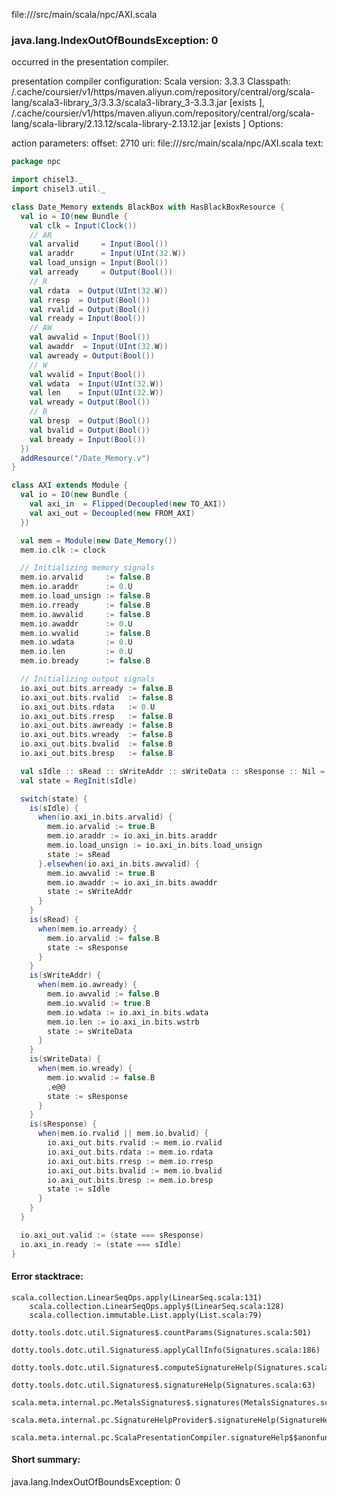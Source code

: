 file://<WORKSPACE>/src/main/scala/npc/AXI.scala
### java.lang.IndexOutOfBoundsException: 0

occurred in the presentation compiler.

presentation compiler configuration:
Scala version: 3.3.3
Classpath:
<HOME>/.cache/coursier/v1/https/maven.aliyun.com/repository/central/org/scala-lang/scala3-library_3/3.3.3/scala3-library_3-3.3.3.jar [exists ], <HOME>/.cache/coursier/v1/https/maven.aliyun.com/repository/central/org/scala-lang/scala-library/2.13.12/scala-library-2.13.12.jar [exists ]
Options:



action parameters:
offset: 2710
uri: file://<WORKSPACE>/src/main/scala/npc/AXI.scala
text:
```scala
package npc

import chisel3._
import chisel3.util._

class Date_Memory extends BlackBox with HasBlackBoxResource {
  val io = IO(new Bundle {
    val clk = Input(Clock())
    // AR
    val arvalid     = Input(Bool())
    val araddr      = Input(UInt(32.W))
    val load_unsign = Input(Bool())
    val arready     = Output(Bool())
    // R
    val rdata  = Output(UInt(32.W))
    val rresp  = Output(Bool())
    val rvalid = Output(Bool())
    val rready = Input(Bool())
    // AW    
    val awvalid = Input(Bool())
    val awaddr  = Input(UInt(32.W))
    val awready = Output(Bool())
    // W
    val wvalid = Input(Bool())
    val wdata  = Input(UInt(32.W))
    val len    = Input(UInt(32.W))
    val wready = Output(Bool())
    // B
    val bresp  = Output(Bool())
    val bvalid = Output(Bool())
    val bready = Input(Bool())
  })
  addResource("/Date_Memory.v")
}

class AXI extends Module {
  val io = IO(new Bundle {
    val axi_in  = Flipped(Decoupled(new TO_AXI))
    val axi_out = Decoupled(new FROM_AXI)
  })

  val mem = Module(new Date_Memory())
  mem.io.clk := clock

  // Initializing memory signals
  mem.io.arvalid     := false.B
  mem.io.araddr      := 0.U
  mem.io.load_unsign := false.B
  mem.io.rready      := false.B
  mem.io.awvalid     := false.B
  mem.io.awaddr      := 0.U
  mem.io.wvalid      := false.B
  mem.io.wdata       := 0.U
  mem.io.len         := 0.U
  mem.io.bready      := false.B

  // Initializing output signals
  io.axi_out.bits.arready := false.B
  io.axi_out.bits.rvalid  := false.B
  io.axi_out.bits.rdata   := 0.U
  io.axi_out.bits.rresp   := false.B
  io.axi_out.bits.awready := false.B
  io.axi_out.bits.wready  := false.B
  io.axi_out.bits.bvalid  := false.B
  io.axi_out.bits.bresp   := false.B

  val sIdle :: sRead :: sWriteAddr :: sWriteData :: sResponse :: Nil = Enum(5)
  val state = RegInit(sIdle)

  switch(state) {
    is(sIdle) {
      when(io.axi_in.bits.arvalid) {
        mem.io.arvalid := true.B
        mem.io.araddr := io.axi_in.bits.araddr
        mem.io.load_unsign := io.axi_in.bits.load_unsign
        state := sRead
      }.elsewhen(io.axi_in.bits.awvalid) {
        mem.io.awvalid := true.B
        mem.io.awaddr := io.axi_in.bits.awaddr
        state := sWriteAddr
      }
    }
    is(sRead) {
      when(mem.io.arready) {
        mem.io.arvalid := false.B
        state := sResponse
      }
    }
    is(sWriteAddr) {
      when(mem.io.awready) {
        mem.io.awvalid := false.B
        mem.io.wvalid := true.B
        mem.io.wdata := io.axi_in.bits.wdata
        mem.io.len := io.axi_in.bits.wstrb
        state := sWriteData
      }
    }
    is(sWriteData) {
      when(mem.io.wready) {
        mem.io.wvalid := false.B
        ,e@@
        state := sResponse
      }
    }
    is(sResponse) {
      when(mem.io.rvalid || mem.io.bvalid) {
        io.axi_out.bits.rvalid := mem.io.rvalid
        io.axi_out.bits.rdata := mem.io.rdata
        io.axi_out.bits.rresp := mem.io.rresp
        io.axi_out.bits.bvalid := mem.io.bvalid
        io.axi_out.bits.bresp := mem.io.bresp
        state := sIdle
      }
    }
  }

  io.axi_out.valid := (state === sResponse)
  io.axi_in.ready := (state === sIdle)
}
```



#### Error stacktrace:

```
scala.collection.LinearSeqOps.apply(LinearSeq.scala:131)
	scala.collection.LinearSeqOps.apply$(LinearSeq.scala:128)
	scala.collection.immutable.List.apply(List.scala:79)
	dotty.tools.dotc.util.Signatures$.countParams(Signatures.scala:501)
	dotty.tools.dotc.util.Signatures$.applyCallInfo(Signatures.scala:186)
	dotty.tools.dotc.util.Signatures$.computeSignatureHelp(Signatures.scala:94)
	dotty.tools.dotc.util.Signatures$.signatureHelp(Signatures.scala:63)
	scala.meta.internal.pc.MetalsSignatures$.signatures(MetalsSignatures.scala:17)
	scala.meta.internal.pc.SignatureHelpProvider$.signatureHelp(SignatureHelpProvider.scala:51)
	scala.meta.internal.pc.ScalaPresentationCompiler.signatureHelp$$anonfun$1(ScalaPresentationCompiler.scala:435)
```
#### Short summary: 

java.lang.IndexOutOfBoundsException: 0